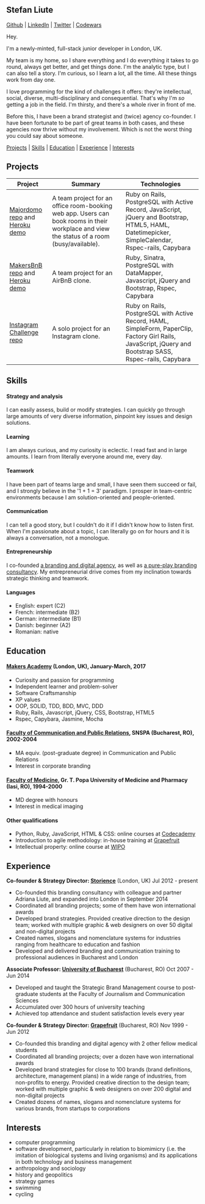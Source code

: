 ## Stefan Liute

[Github](http://github.com/sliute) | [LinkedIn](http://uk.linkedin.com/in/stefanliute) | [Twitter](http://www.twitter.com/stefanliute) | [Codewars](http://www.codewars.com/users/sliute)

Hey.

I'm a newly-minted, full-stack junior developer in London, UK.

My team is my home, so I share everything and I do everything it takes to go round, always get better, and get things done. I'm the analytic type, but I can also tell a story. I'm curious, so I learn a lot, all the time. All these things work from day one.

I love programming for the kind of challenges it offers: they're intellectual, social, diverse, multi-disciplinary and consequential. That's why I'm _so_ getting a job in the field. I'm thirsty, and there's a whole river in front of me.

Before this, I have been a brand strategist and (twice) agency co-founder. I have been fortunate to be part of great teams in both cases, and these agencies now thrive without my involvement. Which is not the worst thing you could say about someone.

[Projects](#projects) | [Skills](#skills) | [Education](#education) | [Experience](#experience) | [Interests](#interests)

## Projects

| Project | Summary | Technologies |
| --- | --- | --- |
| [Majordomo repo](https://github.com/sliute/majordomo) and [Heroku demo](https://majordomo-makers.herokuapp.com/) | A team project for an office room-booking web app. Users can book rooms in their workplace and view the status of a room (busy/available). | Ruby on Rails, PostgreSQL with Active Record, JavaScript, jQuery and Bootstrap, HTML5, HAML, Datetimepicker, SimpleCalendar, Rspec-rails, Capybara |
| [MakersBnB repo](https://github.com/sliute/MakersBnB-challenge) and [Heroku demo](https://mabnb.herokuapp.com/) | A team project for an AirBnB clone. | Ruby, Sinatra, PostgreSQL with DataMapper, Javascript, jQuery and Bootstrap, Rspec, Capybara |
| [Instagram Challenge repo](https://github.com/sliute/instagram-challenge) | A solo project for an Instagram clone. | Ruby on Rails, PostgreSQL with Active Record, HAML, SimpleForm, PaperClip, Factory Girl Rails, JavaScript, jQuery and Bootstrap SASS, Rspec-rails, Capybara |

## Skills

#### Strategy and analysis

I can easily assess, build or modify strategies. I can quickly go through large amounts of very diverse information, pinpoint key issues and design solutions.

#### Learning

I am always curious, and my curiosity is eclectic. I read fast and in large amounts. I learn from literally everyone around me, every day.

#### Teamwork

I have been part of teams large and small, I have seen them succeed or fail, and I strongly believe in the '1 + 1 = 3' paradigm. I prosper in team-centric environments because I am solution-oriented and people-oriented.

#### Communication

I can tell a good story, but I couldn't do it if I didn't know how to listen first. When I'm passionate about a topic, I can literally go on for hours and it is always a conversation, not a monologue.

#### Entrepreneurship

I co-founded [a branding and digital agency](http://www.grapefruit.ro), as well as [a pure-play branding consultancy](http://www.storience.com). My entrepreneurial drive comes from my inclination towards strategic thinking and teamwork.

#### Languages

- English: expert (C2)
- French: intermediate (B2)
- German: intermediate (B1)
- Danish: beginner (A2)
- Romanian: native

## Education

#### [Makers Academy](http://www.makersacademy.com) (London, UK), January-March, 2017

- Curiosity and passion for programming
- Independent learner and problem-solver
- Software Craftsmanship
- XP values
- OOP, SOLID, TDD, BDD, MVC, DDD
- Ruby, Rails, Javascript, jQuery, CSS, Bootstrap, HTML5
- Rspec, Capybara, Jasmine, Mocha

#### [Faculty of Communication and Public Relations](http://comunicare.ro/en/), SNSPA (Bucharest, RO), 2002-2004

- MA equiv. (post-graduate degree) in Communication and Public Relations
- Interest in corporate branding

#### [Faculty of Medicine](http://www.umfiasi.ro/Facultati/FACULTATEA%20DE%20MEDICINA/Pagini/Default.aspx), Gr. T. Popa University of Medicine and Pharmacy (Iasi, RO), 1994-2000

- MD degree with honours
- Interest in medical imaging

#### Other qualifications

- Python, Ruby, JavaScript, HTML & CSS: online courses at [Codecademy](http://www.codecademy.com)
- Introduction to agile methodology: in-house training at [Grapefruit](http://www.grapefruit.ro)
- Intellectual property: online course at [WIPO](http://www.wipo.int)

## Experience

**Co-founder & Strategy Director: [Storience](http://www.storience.com)** (London, UK) Jul 2012 - present
- Co-founded this branding consultancy with colleague and partner Adriana Liute, and expanded into London in September 2014    
- Coordinated all branding projects; some of them have won international awards
- Developed brand strategies. Provided creative direction to the design team; worked with multiple graphic & web designers on over 50 digital and non-digital projects
- Created names, slogans and nomenclature systems for industries ranging from healthcare to education and fashion
- Developed and delivered branding and communication training to professional audiences in Bucharest and London

**Associate Professor: [University of Bucharest](http://www.unibuc.ro)** (Bucharest, RO) Oct 2007 - Jun 2014

- Developed and taught the Strategic Brand Management course to post-graduate students at the Faculty of Journalism and Communication Sciences
- Accumulated over 300 hours of university teaching
- Achieved top attendance and student satisfaction levels every year

**Co-founder & Strategy Director: [Grapefruit](http://www.grapefruit.ro)** (Bucharest, RO) Nov 1999 - Jun 2012

- Co-founded this branding and digital agency with 2 other fellow medical students
- Coordinated all branding projects; over a dozen have won international awards
- Developed brand strategies for close to 100 brands (brand definitions, architecture, management plans) in a wide range of industries, from non-profits to energy. Provided creative direction to the design team; worked with multiple graphic & web designers on over 200 digital and non-digital projects
- Created dozens of names, slogans and nomenclature systems for various brands, from startups to corporations

## Interests
- computer programming
- software development, particularly in relation to biomimicry (i.e. the imitation of biological systems and living organisms) and its applications in both technology and business management
- anthropology and sociology
- history and geopolitics
- strategy games
- swimming
- cycling
